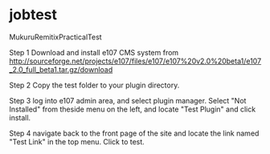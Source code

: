 # jobtest
MukuruRemitixPracticalTest

Step 1
Download and install e107 CMS system from http://sourceforge.net/projects/e107/files/e107/e107%20v2.0%20beta1/e107_2.0_full_beta1.tar.gz/download

Step 2
Copy the test folder to your plugin directory.

Step 3
log into e107 admin area, and select plugin manager.
Select "Not Installed" from theside menu on the left, and locate "Test Plugin" and click install.

Step 4
navigate back to the front page of the site and locate the link named "Test Link" in the top menu. Click to test.
